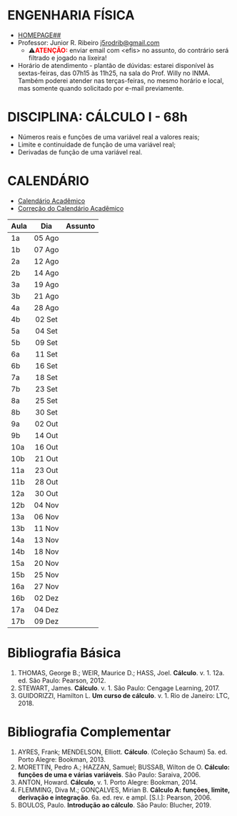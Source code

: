 # ENGENHARIA FÍSICA
- [HOMEPAGE##](.)
- Professor: Junior R. Ribeiro [j5rodrib@gmail.com](mailto:j5rodrib@gmail.com)
    - ⚠️<strong style="color:#ff0000;">ATENÇÃO:</strong> enviar email com \<efis\> no assunto, do contrário será filtrado e jogado na lixeira!
- Horário de atendimento - plantão de dúvidas: estarei disponível às sextas-feiras, das 07h15 às 11h25, na sala do Prof. Willy no INMA. Também poderei atender nas terças-feiras, no mesmo horário e local, mas somente quando solicitado por e-mail previamente.

# DISCIPLINA: CÁLCULO I - 68h

- Números reais e funções de uma variável real a valores reais;
- Limite e continuidade de função de uma variável real;
- Derivadas de função de uma variável real.

# CALENDÁRIO

- [Calendário Acadêmico](https://prograd.ufms.br/files/2023/08/Calendario2024-RESOLUCAO-COUN-n-294-de-25-08-2023.pdf)
- [Correção do Calendário Acadêmico](https://boletimoficial.ufms.br/bse/publicacao?id=526856)


| Aula |  Dia   | Assunto |
| :--- | :----: | :------ |
| 1a   | 05 Ago |         |
| 1b   | 07 Ago |         |
| 2a   | 12 Ago |         |
| 2b   | 14 Ago |         |
| 3a   | 19 Ago |         |
| 3b   | 21 Ago |         |
| 4a   | 28 Ago |         |
| 4b   | 02 Set |         |
| 5a   | 04 Set |         |
| 5b   | 09 Set |         |
| 6a   | 11 Set |         |
| 6b   | 16 Set |         |
| 7a   | 18 Set |         |
| 7b   | 23 Set |         |
| 8a   | 25 Set |         |
| 8b   | 30 Set |         |
| 9a   | 02 Out |         |
| 9b   | 14 Out |         |
| 10a  | 16 Out |         |
| 10b  | 21 Out |         |
| 11a  | 23 Out |         |
| 11b  | 28 Out |         |
| 12a  | 30 Out |         |
| 12b  | 04 Nov |         |
| 13a  | 06 Nov |         |
| 13b  | 11 Nov |         |
| 14a  | 13 Nov |         |
| 14b  | 18 Nov |         |
| 15a  | 20 Nov |         |
| 15b  | 25 Nov |         |
| 16a  | 27 Nov |         |
| 16b  | 02 Dez |         |
| 17a  | 04 Dez |         |
| 17b  | 09 Dez |         |

# Bibliografia Básica

1. THOMAS, George B.; WEIR, Maurice D.; HASS, Joel. **Cálculo**. v. 1. 12a. ed. São Paulo: Pearson, 2012.
2. STEWART, James. **Cálculo**. v. 1. São Paulo: Cengage Learning, 2017.
3. GUIDORIZZI, Hamilton L. **Um curso de cálculo**. v. 1. Rio de Janeiro: LTC, 2018.

# Bibliografia Complementar

1. AYRES, Frank; MENDELSON, Elliott. **Cálculo**. (Coleção Schaum) 5a. ed. Porto Alegre: Bookman, 2013.
2. MORETTIN, Pedro A.; HAZZAN, Samuel; BUSSAB, Wilton de O. **Cálculo: funções de uma e várias variáveis**. São Paulo: Saraiva, 2006.
3. ANTON, Howard. **Cálculo**, v. 1. Porto Alegre: Bookman, 2014.
4. FLEMMING, Diva M.; GONÇALVES, Mirian B. **Cálculo A: funções, limite, derivação e integração**. 6a. ed. rev. e ampl. [S.l.]: Pearson, 2006.
5. BOULOS, Paulo. **Introdução ao cálculo**. São Paulo: Blucher, 2019.

